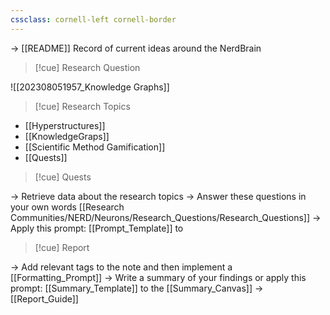 ```yaml
---
cssclass: cornell-left cornell-border
---
```

-> [[README]] Record of current ideas around the NerdBrain


>[!cue] Research Question

![[202308051957_Knowledge Graphs]]

>[!cue] Research Topics

- [[Hyperstructures]]
- [[KnowledgeGraps]]
- [[Scientific Method Gamification]]
- [[Quests]]

>[!cue] Quests

-> Retrieve data about the research topics
-> Answer these questions in your own words [[Research Communities/NERD/Neurons/Research_Questions/Research_Questions]]
-> Apply this prompt: [[Prompt_Template]] to 

>[!cue] Report


-> Add relevant tags to the note and then implement a [[Formatting_Prompt]]
-> Write a summary of your findings or apply this prompt: [[Summary_Template]] to the [[Summary_Canvas]]
-> [[Report_Guide]]

